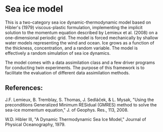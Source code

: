 # Sea ice model

This is a two-category sea ice dynamic-thermodynamic model based on Hibler's (1979) viscous-plastic formulation, implementing the implicit solution to the momentum equation described by Lemieux et al. (2008) on a one-dimensional periodic grid. The model is forced mechanically by shallow water models representing the wind and ocean. Ice grows as a function of the thickness, concentration, and a random variable. The model is effectively a random simulation of sea ice dynamics. 

The model comes with a data assimilation class and a few driver programs for conducting twin experiments. The purpose of this framework is to facilitate the evaluation of different data assimilation methods. 

## References:
J.F. Lemieux, B. Tremblay, S. Thomas, J. Sedláček, & L. Mysak, "Using the preconditions Generalized Minimum RESidual (GMRES) method to solve the sea-ice momentum equation," J. of Geophys. Res., 113, 2008.

W.D. Hibler III, "A Dynamic Thermodynamic Sea Ice Model," Journal of Physical Oceanography, 1979.
